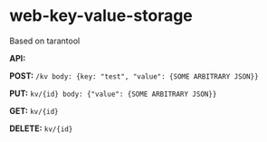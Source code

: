 # web-key-value-storage

Based on tarantool

**API:**

**POST:**
`/kv body: {key: "test", "value": {SOME ARBITRARY JSON}}`

**PUT:**
`kv/{id} body: {"value": {SOME ARBITRARY JSON}}`

**GET:**
`kv/{id}`

**DELETE:**
`kv/{id}`
